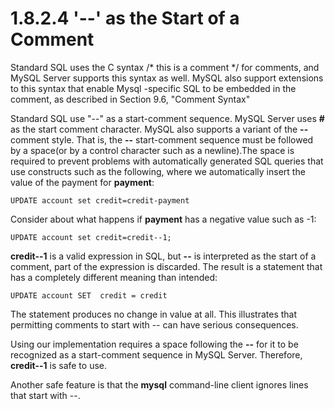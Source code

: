 # 1.8.2.4 '--' as the Start of a Comment

Standard SQL uses the C syntax /\* this is a comment \*/ for comments, and MySQL Server supports this syntax as well. MySQL also support extensions to this syntax that enable Mysql -specific SQL to be embedded in the comment, as described in Section 9.6, "Comment Syntax"

Standard SQL use "--" as a start-comment sequence. MySQL Server uses **#** as the start comment character. MySQL also supports a variant of the **--** comment style. That is, the **--** start-comment sequence must be followed by a space(or by a control character such as a newline).The space is required to prevent problems with automatically generated SQL queries that use constructs such as the following, where we automatically insert the value of the payment for **payment**:


```
UPDATE account set credit=credit-payment
```
Consider about what happens if **payment** has a negative value such as -1:


```
UPDATE account set credit=credit--1;
```
**credit--1** is a valid expression in SQL, but **--** is interpreted as the start of a comment, part of the expression is discarded. The result is a statement that has a completely different meaning than intended:


```
UPDATE account SET  credit = credit
```
The statement produces no change in value at all. This illustrates that permitting comments to start with -- can have serious consequences.

Using our implementation requires a space following the **--** for it to be recognized as a start-comment sequence in MySQL Server. Therefore, **credit--1** is safe to use.

Another safe feature is that the **mysql** command-line client ignores lines that start with --.




